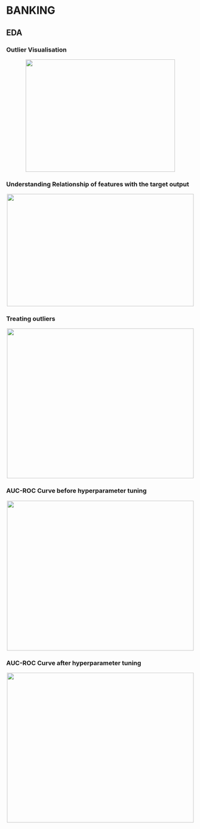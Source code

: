 # BANKING

## EDA 
### Outlier Visualisation 
<p align="center">
    <img height= "300" width="400" src="https://github.com/pratyksha-22/BANKING-/assets/92226372/3579c906-d565-487e-9d4e-5073378ec2dc"/>
</p>

### Understanding Relationship of features with the target output 
<p align="center">
    <img height= "300" width="500" src="https://github.com/pratyksha-22/BANKING-/assets/92226372/fadc60aa-c18f-4464-b1e3-47c8ff22ba73"/>
</p>

### Treating outliers

<p align="center">
    <img height= "400" width="500" src="https://github.com/pratyksha-22/BANKING-/assets/92226372/de28362c-3029-42a1-a2fc-dc0251f91b6a"/>
</p>

### AUC-ROC Curve before hyperparameter tuning 
<p align="center">
    <img height= "400" width="500" src="https://github.com/pratyksha-22/BANKING-/assets/92226372/d16181d9-9041-4b93-b9db-f2bca0d22235"/>
</p>

### AUC-ROC Curve after hyperparameter tuning 
<p align="center">
    <img height= "400" width="500" src="https://github.com/pratyksha-22/BANKING-/assets/92226372/2c63a693-9cb1-4af3-bb8f-e98053472260"/>
</p>


